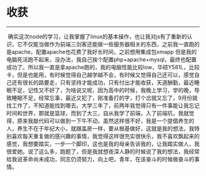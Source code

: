 # 收获
***
  确实这次node的学习，让我掌握了linux的基本操作，也让我对js有了重新的认识，它不仅能当做作为前端三剑客还能做一些服务器相关的东西，之前我一直跑的是apache，配置apache也花费了我好长时间，之前想用集成包xmapp 但是我的电脑死活跑不起来，没办法，我自己挨个配置php+apache+mysql，最终也配置成功了。所以我一直是拿apache跑的，我的电脑性能比较low，华硕Y581L，比较卡，但是也能用，有时候觉得自己越学越不会，有时候又觉得自己还可以，感觉自己还有很长的路要走，只有坚持才能成功，只有付出才能收获，天道酬勤，最近睡眠不足，记性又不好了，为啥说又呢，因为高中的时候，我晚上学习，学的晚，导致睡眠不足，经常忘事，最近又犯了，刚准备打的字，打个岔就又忘了，9月份就找工作了，不知道能找到哪去。大学三年了，前两年我觉得只有一件事能让我忘记时间和世界，那就是篮球，而到了大三，自从我学了前端，入了前端坑，我就觉得，原来我敲代码可以做到一下午不动，虽然这样很不好，我是一个提倡养生的人，养生不在于年纪大小，就跟盖房一样，要从根基做好，这就是我的想法，我特别喜欢每天重复做的感兴趣的事情，我觉得这样很充实很快乐，我不喜欢飘起来的感觉，我想要踏实，一步一个脚印，这也是我的母亲告诉我的，让我踏实做人，我很爱她。说了这么多，跑题了，但是我就想夜深人静的时候说了我的想法，我经常给我说革命尚未成功，同志仍须努力，向上吧，青年，在该奋斗的时候做奋斗的事情。
